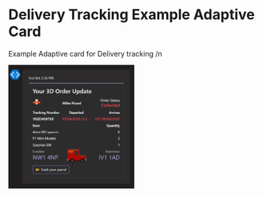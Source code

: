 # Delivery Tracking Example Adaptive Card
Example Adaptive card for Delivery tracking
/n


 <img src="DeliveryTrackingExample-image.png" align="left" width="50%"/>
 

